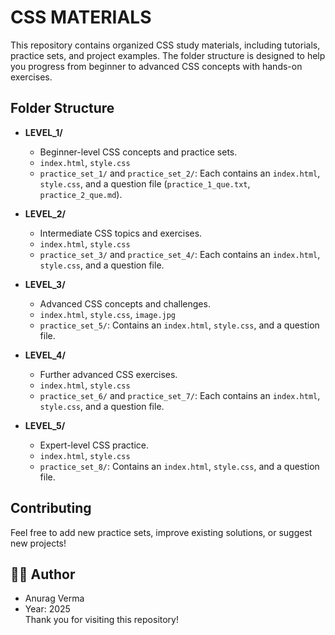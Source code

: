 # CSS MATERIALS

This repository contains organized CSS study materials, including tutorials, practice sets, and project examples. The folder structure is designed to help you progress from beginner to advanced CSS concepts with hands-on exercises.

## Folder Structure

- **LEVEL_1/**
  - Beginner-level CSS concepts and practice sets.
  - `index.html`, `style.css`
  - `practice_set_1/` and `practice_set_2/`: Each contains an `index.html`, `style.css`, and a question file (`practice_1_que.txt`, `practice_2_que.md`).

- **LEVEL_2/**
  - Intermediate CSS topics and exercises.
  - `index.html`, `style.css`
  - `practice_set_3/` and `practice_set_4/`: Each contains an `index.html`, `style.css`, and a question file.

- **LEVEL_3/**
  - Advanced CSS concepts and challenges.
  - `index.html`, `style.css`, `image.jpg`
  - `practice_set_5/`: Contains an `index.html`, `style.css`, and a question file.

- **LEVEL_4/**
  - Further advanced CSS exercises.
  - `index.html`, `style.css`
  - `practice_set_6/` and `practice_set_7/`: Each contains an `index.html`, `style.css`, and a question file.

- **LEVEL_5/**
  - Expert-level CSS practice.
  - `index.html`, `style.css`
  - `practice_set_8/`: Contains an `index.html`, `style.css`, and a question file.

## Contributing
Feel free to add new practice sets, improve existing solutions, or suggest new projects!

## 🧑‍💻 Author
  - Anurag Verma 
  - Year: 2025  
Thank you for visiting this repository!
